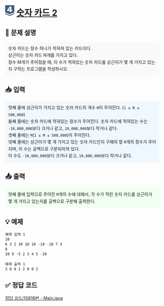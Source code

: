 <!-- ChatGPT를 사용하여 꾸몄습니다 -->
# <img src="https://github.com/GUBBIB/BaekJoonCode/blob/main/Tier_Img/Silver-4.svg" alt="티어그림" width="30px" height="35px"> [숫자 카드 2](https://www.acmicpc.net/problem/10816)

<h2>📝 문제 설명</h2>
<div style="background-color: #f9f9f9; padding: 10px; border-radius: 5px; line-height: 1.6;">
    숫자 카드는 정수 하나가 적혀져 있는 카드이다.<br>
    상근이는 숫자 카드 N개를 가지고 있다.<br>
    정수 M개가 주어졌을 때, 이 수가 적혀있는 숫자 카드를 상근이가 몇 개 가지고 있는지 구하는 프로그램을 작성하시오.
</div>

<h2>📥 입력</h2>
<div style="background-color: #f0f8ff; padding: 10px; border-radius: 5px; line-height: 1.6;">
    첫째 줄에 상근이가 가지고 있는 숫자 카드의 개수 <code>N</code>이 주어진다. (<code>1 ≤ N ≤ 500,000</code>)<br>
    둘째 줄에는 숫자 카드에 적혀있는 정수가 주어진다. 숫자 카드에 적혀있는 수는 <code>-10,000,000</code>보다 크거나 같고, <code>10,000,000</code>보다 작거나 같다.<br>
    셋째 줄에는 <code>M</code>(<code>1 ≤ M ≤ 500,000</code>)이 주어진다.<br>
    넷째 줄에는 상근이가 몇 개 가지고 있는 숫자 카드인지 구해야 할 <code>M</code>개의 정수가 주어지며, 이 수는 공백으로 구분되어져 있다.<br>
    이 수도 <code>-10,000,000</code>보다 크거나 같고, <code>10,000,000</code>보다 작거나 같다.
</div>

<h2>📤 출력</h2>
<div style="background-color: #f0fff0; padding: 10px; border-radius: 5px; line-height: 1.6;">
    첫째 줄에 입력으로 주어진 <code>M</code>개의 수에 대해서, 각 수가 적힌 숫자 카드를 상근이가 몇 개 가지고 있는지를 공백으로 구분해 출력한다.
</div>

<h2>💡 예제</h2>

```plaintext
예제 입력 1
10
6 3 2 10 10 10 -10 -10 7 3
8
10 9 -5 2 3 4 5 -10

예제 출력 1
3 0 0 1 2 0 0 2
```

## ✅ 정답 코드
[정답 코드/10816번 - Main.java](https://github.com/GUBBIB/BaekJoonCode/tree/main/Silver/10816%EB%B2%88%20-%20%EC%88%AB%EC%9E%90%20%EC%B9%B4%EB%93%9C%202/%EC%A0%95%EB%8B%B5%EC%BD%94%EB%93%9C)